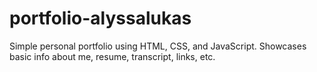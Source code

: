 # portfolio-alyssalukas

Simple personal portfolio using HTML, CSS, and JavaScript. Showcases basic info about me, resume, transcript, links, etc.
